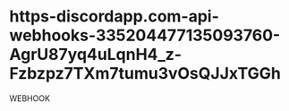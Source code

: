 # https-discordapp.com-api-webhooks-335204477135093760-AgrU87yq4uLqnH4_z-Fzbzpz7TXm7tumu3vOsQJJxTGGh
WEBHOOK
